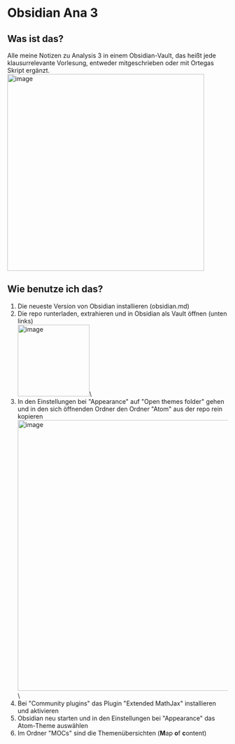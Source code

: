 # Obsidian Ana 3
## Was ist das?
Alle meine Notizen zu Analysis 3 in einem Obsidian-Vault, das heißt jede klausurrelevante Vorlesung, entweder mitgeschrieben oder mit Ortegas Skript ergänzt.  \
<img width="450" alt="image" src="https://github.com/wettengit/Obsidian-Ana-3/assets/150146437/f109ddb3-5dcb-409e-af41-99f6196ad8b6">


## Wie benutze ich das?
1. Die neueste Version von Obsidian installieren (obsidian.md)
2. Die repo runterladen, extrahieren und in Obsidian als Vault öffnen (unten links)  \
  <img width="164" alt="image" src="https://github.com/wettengit/Obsidian-Ana-3/assets/150146437/a8bdbe9b-9007-470a-8ae6-31a92fce50ff">\
3. In den Einstellungen bei "Appearance" auf "Open themes folder" gehen und in den sich öffnenden Ordner den Ordner "Atom" aus der repo rein kopieren  \
  <img width="619" alt="image" src="https://github.com/wettengit/Obsidian-Ana-3/assets/150146437/6e876df7-65ba-4031-a219-672186ec8ae8">\
4. Bei "Community plugins" das Plugin "Extended MathJax" installieren und aktivieren
5. Obsidian neu starten und in den Einstellungen bei "Appearance" das Atom-Theme auswählen
6. Im Ordner "MOCs" sind die Themenübersichten (**M**ap **o**f **c**ontent)
